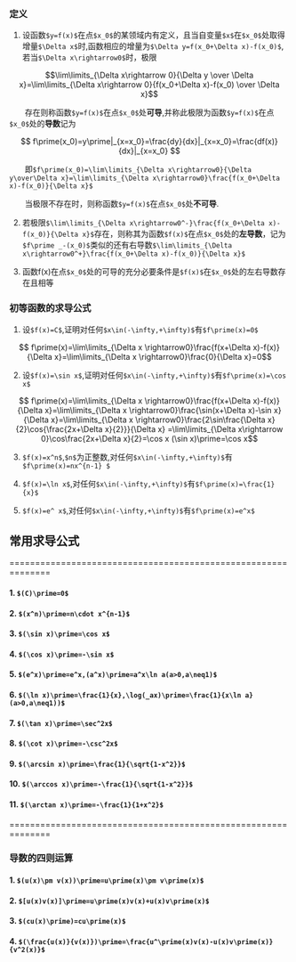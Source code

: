 ### 定义
1. 设函数`$y=f(x)$`在点`$x_0$`的某领域内有定义，且当自变量`$x$`在`$x_0$`处取得增量`$\Delta x$`时,函数相应的增量为`$\Delta y=f(x_0+\Delta x)-f(x_0)$`,若当`$\Delta x\rightarrow0$`时，极限
```math
\lim\limits_{\Delta x\rightarrow 0}{\Delta y \over \Delta x}=\lim\limits_{\Delta x\rightarrow 0}{f(x_0+\Delta x)-f(x_0) \over \Delta x}
```
&emsp;&emsp;存在则称函数`$y=f(x)$`在点`$x_0$`处**可导**,并称此极限为函数`$y=f(x)$`在点`$x_0$`处的**导数**记为
```math
    f\prime(x_0)=y\prime|_{x=x_0}=\frac{dy}{dx}|_{x=x_0}=\frac{df(x)}{dx}|_{x=x_0}
    
```

&emsp;&emsp;即`$f\prime(x_0)=\lim\limits_{\Delta x\rightarrow0}{\Delta y\over\Delta x}=\lim\limits_{\Delta x\rightarrow0}\frac{f(x_0+\Delta x)-f(x_0)}{\Delta x}$`

&emsp;&emsp;当极限不存在时，则称函数`$y=f(x)$`在点`$x_0$`处**不可导**.

2. 若极限`$\lim\limits_{\Delta x\rightarrow0^-}\frac{f(x_0+\Delta x)-f(x_0)}{\Delta x}$`存在，则称其为函数`$f(x)$`在点`$x_0$`处的**左导数**，记为`$f\prime _-(x_0)$`类似的还有右导数`$\lim\limits_{\Delta x\rightarrow0^+}\frac{f(x_0+\Delta x)-f(x_0)}{\Delta x}$`

3. 函数f(x)在点`$x_0$`处的可导的充分必要条件是`$f(x)$`在`$x_0$`处的左右导数存在且相等


### 初等函数的求导公式
1. 设`$f(x)=C$`,证明对任何`$x\in(-\infty,+\infty)$`有`$f\prime(x)=0$`
```math
    f\prime(x)=\lim\limits_{\Delta x \rightarrow0}\frac{f(x+\Delta x)-f(x)}{\Delta x}=\lim\limits_{\Delta x \rightarrow0}\frac{0}{\Delta x}=0
```
2. 设`$f(x)=\sin x$`,证明对任何`$x\in(-\infty,+\infty)$`有`$f\prime(x)=\cos x$`


```math
    f\prime(x)=\lim\limits_{\Delta x \rightarrow0}\frac{f(x+\Delta x)-f(x)}{\Delta x}=\lim\limits_{\Delta x \rightarrow0}\frac{\sin(x+\Delta x)-\sin x}{\Delta x}=\lim\limits_{\Delta x \rightarrow0}\frac{2\sin\frac{\Delta x}{2}\cos{\frac{2x+\Delta x}{2}}}{\Delta x}
    =\lim\limits_{\Delta x\rightarrow 0}\cos\frac{2x+\Delta x}{2}=\cos x
    
    (\sin x)\prime=\cos x
```

3. `$f(x)=x^n$`,`$n$`为正整数,对任何`$x\in(-\infty,+\infty)$`有`$f\prime(x)=nx^{n-1} $`


4. `$f(x)=\ln x$`,对任何`$x\in(-\infty,+\infty)$`有`$f\prime(x)=\frac{1}{x}$`

5. `$f(x)=e^ x$`,对任何`$x\in(-\infty,+\infty)$`有`$f\prime(x)=e^x$`

## 常用求导公式
==============================================================
#### 1. `$(C)\prime=0$`  
#### 2. `$(x^n)\prime=n\cdot x^{n-1}$`
#### 3. `$(\sin x)\prime=\cos x$`
#### 4. `$(\cos x)\prime=-\sin x$`
#### 5. `$(e^x)\prime=e^x,(a^x)\prime=a^x\ln a(a>0,a\neq1)$`
#### 6. `$(\ln x)\prime=\frac{1}{x},\log(_ax)\prime=\frac{1}{x\ln a}(a>0,a\neq1))$`
#### 7. `$(\tan x)\prime=\sec^2x$`
#### 8. `$(\cot x)\prime=-\csc^2x$`
#### 9. `$(\arcsin x)\prime=\frac{1}{\sqrt{1-x^2}}$`
#### 10. `$(\arccos x)\prime=-\frac{1}{\sqrt{1-x^2}}$`
#### 11. `$(\arctan x)\prime=-\frac{1}{1+x^2}$`

==============================================================

### 导数的四则运算
#### 1. `$(u(x)\pm v(x))\prime=u\prime(x)\pm v\prime(x)$`
#### 2. `$[u(x)v(x)]\prime=u\prime(x)v(x)+u(x)v\prime(x)$`
#### 3. `$(cu(x)\prime)=cu\prime(x)$`
#### 4. `$(\frac{u(x)}{v(x)})\prime=\frac{u^\prime(x)v(x)-u(x)v\prime(x)}{v^2(x)}$`



